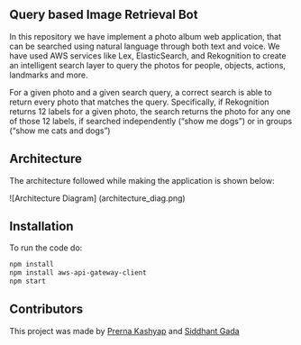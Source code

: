 ## Query based Image Retrieval Bot

In this repository we have implement a photo album web application, that can be searched using natural language through both text and voice. We have used AWS services like Lex, ElasticSearch, and Rekognition to create an intelligent search layer to query the photos for people, objects, actions, landmarks and more.

For a given photo and a given search query, a correct search is able to return every photo that matches the query. Specifically, if Rekognition returns 12 labels for a given photo, the search returns the photo for any one of those 12 labels, if searched independently (“show me ​dogs​​”) or in groups (“show me ​cats​​ and ​dogs​​”)

## Architecture

The architecture followed while making the application is shown below:

![Architecture Diagram] (architecture_diag.png)


## Installation

To run the code do:

```bash
npm install
npm install aws-api-gateway-client
npm start
```

## Contributors
This project was made by [Prerna Kashyap](https://github.com/prerna135) and [Siddhant Gada](https://www.github.com/SiddhantGada) 
